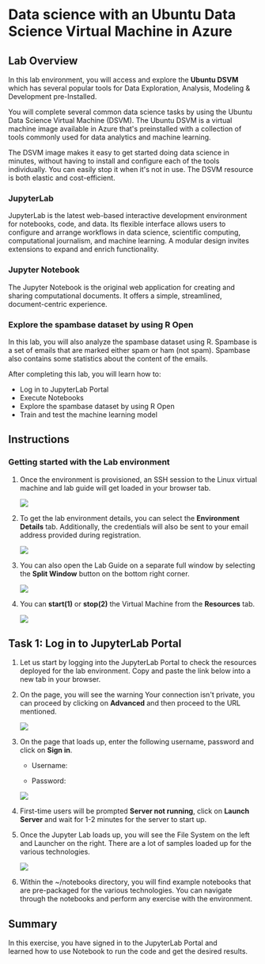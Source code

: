 # Data science with an Ubuntu Data Science Virtual Machine in Azure

## Lab Overview

In this lab environment, you will access and explore the **Ubuntu DSVM** which has several popular tools for Data Exploration, Analysis, Modeling & Development pre-Installed.

You will complete several common data science tasks by using the Ubuntu Data Science Virtual Machine (DSVM). The Ubuntu DSVM is a virtual machine image available in Azure that's preinstalled with a collection of tools commonly used for data analytics and machine learning.

The DSVM image makes it easy to get started doing data science in minutes, without having to install and configure each of the tools individually. You can easily stop it when it's not in use. The DSVM resource is both elastic and cost-efficient.

### JupyterLab
JupyterLab is the latest web-based interactive development environment for notebooks, code, and data. Its flexible interface allows users to configure and arrange workflows in data science, scientific computing, computational journalism, and machine learning. A modular design invites extensions to expand and enrich functionality.

### Jupyter Notebook
The Jupyter Notebook is the original web application for creating and sharing computational documents. It offers a simple, streamlined, document-centric experience.

### Explore the spambase dataset by using R Open
In this lab, you will also analyze the spambase dataset using R. Spambase is a set of emails that are marked either spam or ham (not spam). Spambase also contains some statistics about the content of the emails.

After completing this lab, you will learn how to:

- Log in to JupyterLab Portal
- Execute Notebooks
- Explore the spambase dataset by using R Open
- Train and test the machine learning model

## Instructions

### Getting started with the Lab environment

1. Once the environment is provisioned, an SSH session to the Linux virtual machine and lab guide will get loaded in your browser tab. 
   
   ![](../../images/vmandguidelinux.png)

2. To get the lab environment details, you can select the **Environment Details** tab. Additionally, the credentials will also be sent to your email address provided during registration.

   ![](../../images/envdetailslinux.png)
   
3. You can also open the Lab Guide on a separate full window by selecting the **Split Window** button on the bottom right corner.

   ![](../../images/splitwindowlinux.png)

4. You can **start(1)** or **stop(2)** the Virtual Machine from the **Resources** tab.

   ![](../../images/resourcestablinux.png)
     
## Task 1: Log in to JupyterLab Portal

1. Let us start by logging into the JupyterLab Portal to check the resources deployed for the lab environment. Copy and paste the link below into a new tab in your browser.

   <inject key="Jupyter Lab Environment" enableCopy="true" />

1. On the page, you will see the warning Your connection isn't private, you can proceed by clicking on **Advanced** and then proceed to the URL mentioned.

   ![](../../images/url.png)

1. On the page that loads up, enter the following username, password and click on **Sign in**. 

   * Username: <inject key="Jupyter Lab Username"></inject>

   * Password: <inject key="Jupyter Lab Password"></inject>

   ![](../../images/signin.png)

1. First-time users will be prompted **Server not running**, click on **Launch Server** and wait for 1-2 minutes for the server to start up.

1. Once the Jupyter Lab loads up, you will see the File System on the left and Launcher on the right. There are a lot of samples loaded up for the various technologies.

   ![](../../images/jupyterlab-browserlinux.png)

1. Within the ~/notebooks directory, you will find example notebooks that are pre-packaged for the various technologies. You can navigate through the notebooks and perform any exercise with the environment.

## Summary

In this exercise, you have signed in to the JupyterLab Portal and learned how to use Notebook to run the code and get the desired results.
